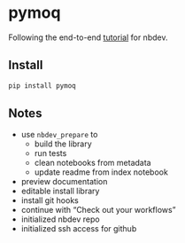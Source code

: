 pymoq
================

<!-- WARNING: THIS FILE WAS AUTOGENERATED! DO NOT EDIT! -->

Following the end-to-end
[tutorial](https://nbdev.fast.ai/Tutorials/tutorial.html) for nbdev.

## Install

``` sh
pip install pymoq
```

## Notes

- use `nbdev_prepare` to
  - build the library
  - run tests
  - clean notebooks from metadata
  - update readme from index notebook
- preview documentation
- editable install library
- install git hooks
- continue with “Check out your workflows”
- initialized nbdev repo
- initialized ssh access for github
